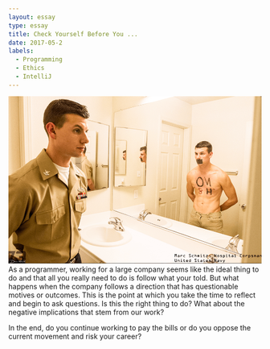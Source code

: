 ```yaml
---
layout: essay
type: essay
title: Check Yourself Before You ...
date: 2017-05-2
labels: 
  - Programming
  - Ethics
  - IntelliJ
---
```


<div class="ui medium images">
	<img class="ui left float image" src="..//images/reflection.png">
</div>

<div class="ui hidden divider"></div>

<div> As a programmer, working for a large company seems like the ideal thing to do and that all you really need to do is follow what your told. But what happens when the company follows a direction that has questionable motives or outcomes. This is the point at which you take the time to reflect and begin to ask questions. Is this the right thing to do? What about the negative implications that stem from our work? 

In the end, do you continue working to pay the bills or do you oppose the current movement and risk your career?
</div>

<div> 
</div>